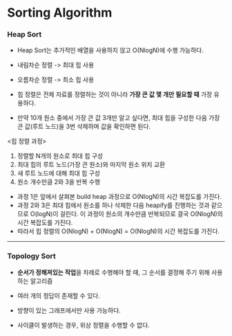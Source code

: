 # Sorting Algorithm

### Heap Sort

* Heap Sort는 추가적인 배열을 사용하지 않고 O(NlogN)에 수행 가능하다.

* 내림차순 정렬 -> 최대 힙 사용    
* 오름차순 정렬 -> 최소 힙 사용

* 힙 정렬은 전체 자료를 정렬하는 것이 아니라 **가장 큰 값 몇 개만 필요할 때** 가장 유용하다.    
* 만약 10개 원소 중에서 가장 큰 값 3개만 알고 싶다면, 최대 힙을 구성한 다음 가장 큰 값(루트 노드)을 3번 삭제하며 값을 확인하면 된다.

<힙 정렬 과정>

1. 정렬할 N개의 원소로 최대 힙 구성
2. 최대 힙의 루트 노드(가장 큰 원소)와 마지막 원소 위치 교환
3. 새 루트 노드에 대해 최대 힙 구성
4. 원소 개수만큼 2와 3을 반복 수행

* 과정 1은 앞에서 살펴본 build heap 과정으로 O(NlogN)의 시간 복잡도를 가진다.
* 과정 2와 3은 최대 힙에서 원소를 하나 삭제한 다음 heapify를 진행하는 것과 같으므로 O(logN)이 걸린다. 이 과정이 원소의 개수만큼 반복되므로 결국 O(NlogN)의 시간 복잡도를 가진다. 
* 따라서 힙 정렬의 O(NlogN) + O(NlogN) = O(NlogN)의 시간 복잡도를 가진다.

---

### Topology Sort

* **순서가 정해져있는 작업**을 차례로 수행해야 할 때, 그 순서를 결정해 주기 위해 사용하는 알고리즘    

* 여러 개의 정답이 존재할 수 있다.

* 방향이 있는 그래프에서만 사용 가능하다.

* 사이클이 발생하는 경우, 위상 정렬을 수행할 수 없다.


